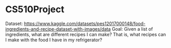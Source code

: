 # CS510Project
Dataset: https://www.kaggle.com/datasets/pes12017000148/food-ingredients-and-recipe-dataset-with-images/data
Goal: Given a list of ingredients, what are different recipes I can make? That is, what recipes can I make with the food I have in my refrigerator?
